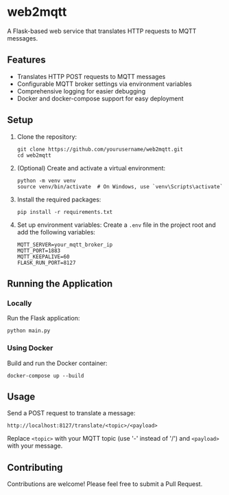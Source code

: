 # web2mqtt

A Flask-based web service that translates HTTP requests to MQTT messages.

## Features

-   Translates HTTP POST requests to MQTT messages
-   Configurable MQTT broker settings via environment variables
-   Comprehensive logging for easier debugging
-   Docker and docker-compose support for easy deployment

## Setup

1. Clone the repository:

    ```
    git clone https://github.com/yourusername/web2mqtt.git
    cd web2mqtt
    ```

2. (Optional) Create and activate a virtual environment:

    ```
    python -m venv venv
    source venv/bin/activate  # On Windows, use `venv\Scripts\activate`
    ```

3. Install the required packages:

    ```
    pip install -r requirements.txt
    ```

4. Set up environment variables:
   Create a `.env` file in the project root and add the following variables:
    ```
    MQTT_SERVER=your_mqtt_broker_ip
    MQTT_PORT=1883
    MQTT_KEEPALIVE=60
    FLASK_RUN_PORT=8127
    ```

## Running the Application

### Locally

Run the Flask application:

```
python main.py
```

### Using Docker

Build and run the Docker container:

```
docker-compose up --build
```

## Usage

Send a POST request to translate a message:

```
http://localhost:8127/translate/<topic>/<payload>
```

Replace `<topic>` with your MQTT topic (use '-' instead of '/') and `<payload>` with your message.

## Contributing

Contributions are welcome! Please feel free to submit a Pull Request.
